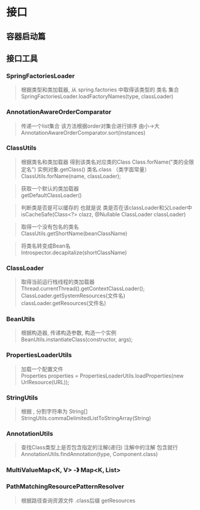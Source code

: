 # 接口
## 容器启动篇



## 接口工具
### SpringFactoriesLoader
> 根据类型和类加载器, 从 spring.factories 中取得该类型的 类名 集合  
> SpringFactoriesLoader.loadFactoryNames(type, classLoader)  

### AnnotationAwareOrderComparator
> 传递一个list集合 该方法根据order对集合进行排序 由小->大  
> AnnotationAwareOrderComparator.sort(instances)  

### ClassUtils
> 根据类名和类加载器 得到该类名对应类的Class  Class.forName("类的全限定名")  实例对象.getClass()  类名.class （类字面常量）  
> ClassUtils.forName(name, classLoader);  

> 获取一个默认的类加载器    
> getDefaultClassLoader()   

> 判断类是否是可以缓存的 也就是说 类是否在该classLoader和父Loader中   
> isCacheSafe(Class<?> clazz, @Nullable ClassLoader classLoader)   

> 取得一个没有包名的类名  
> ClassUtils.getShortName(beanClassName)  

> 将类名转变成Bean名  
> Introspector.decapitalize(shortClassName)  

### ClassLoader
> 取得当前运行栈线程的类加载器   
> Thread.currentThread().getContextClassLoader();   
> ClassLoader.getSystemResources(文件名)   
> classLoader.getResources(文件名)   

### BeanUtils
> 根据构造器, 传递构造参数, 构造一个实例   
> BeanUtils.instantiateClass(constructor, args);   

### PropertiesLoaderUtils
> 加载一个配置文件   
> Properties properties = PropertiesLoaderUtils.loadProperties(new UrlResource(URL));   

### StringUtils
> 根据 , 分割字符串为 String[]   
> StringUtils.commaDelimitedListToStringArray(String)   

### AnnotationUtils
> 查找Class类型上是否包含指定的注解(递归) 注解中的注解 包含就行   
> AnnotationUtils.findAnnotation(type, Component.class)  

### MultiValueMap<K, V> -》 Map<K, List<V>>

### PathMatchingResourcePatternResolver
> 根据路径查询资源文件 .class后缀
> getResources  
